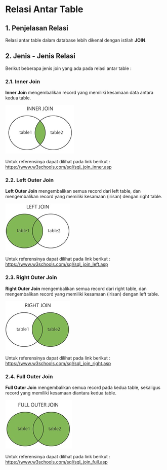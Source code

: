 # Relasi Antar Table

## 1. Penjelasan Relasi

Relasi antar table dalam database lebih dikenal dengan istilah **JOIN**.

## 2. Jenis - Jenis Relasi

Berikut beberapa jenis join yang ada pada relasi antar table :

### 2.1. Inner Join

**Inner Join** mengembalikan record yang  memiliki kesamaan data antara kedua table.

![inner-join.jpg](inner-join.jpg)

Untuk referensinya dapat dilihat pada link berikut :
https://www.w3schools.com/sql/sql_join_inner.asp

   

### 2.2. **Left Outer Join**

**Left Outer Join** mengembalikan semua record dari left table, dan mengembalikan record yang memiliki kesamaan (irisan) dengan right table.

![left-join.jpg](left-join.jpg)

Untuk referensinya dapat dilihat pada link berikut :
https://www.w3schools.com/sql/sql_join_left.asp 

### 2.3. **Right Outer Join**

**Right Outer Join** mengembalikan semua record dari right table, dan mengembalikan record yang memiliki kesamaan (irisan) dengan left table.

![right-join.jpg](right-join.jpg)

Untuk referensinya dapat dilihat pada link berikut :
https://www.w3schools.com/sql/sql_join_right.asp

### 2.4. **Full Outer Join**

**Full Outer Join** mengembalikan semua record pada kedua table, sekaligus record yang memiliki kesamaan diantara kedua table.

![full-outer-join.jpg](full-outer-join.jpg)

Untuk referensinya dapat dilihat pada link berikut :
https://www.w3schools.com/sql/sql_join_full.asp

